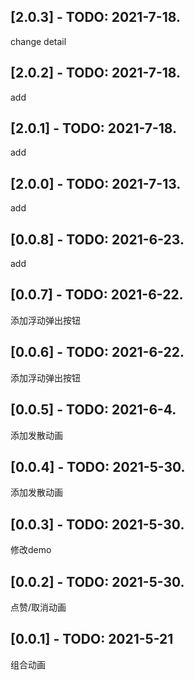 ## [2.0.3] - TODO: 2021-7-18.
change detail
## [2.0.2] - TODO: 2021-7-18.
add
## [2.0.1] - TODO: 2021-7-18.
add
## [2.0.0] - TODO: 2021-7-13.
add
## [0.0.8] - TODO: 2021-6-23.
add
## [0.0.7] - TODO: 2021-6-22.
添加浮动弹出按钮
## [0.0.6] - TODO: 2021-6-22.
添加浮动弹出按钮
## [0.0.5] - TODO: 2021-6-4.
添加发散动画
## [0.0.4] - TODO: 2021-5-30.
添加发散动画
## [0.0.3] - TODO: 2021-5-30.
修改demo
## [0.0.2] - TODO: 2021-5-30.
点赞/取消动画
## [0.0.1] - TODO: 2021-5-21
组合动画
